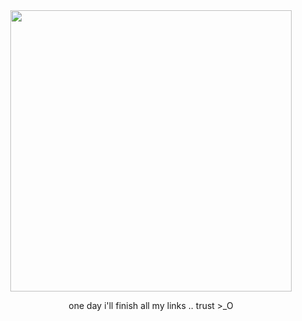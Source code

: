 <div id="header" align="center">
<a href="https://www.youtube.com/watch?v=8H2bkIL35J0">
<img src="https://files.catbox.moe/yc5ifw.png" width='450' height='450'>
</a>

<div id="header" align="center">

one day i'll finish all my links .. trust >_O
